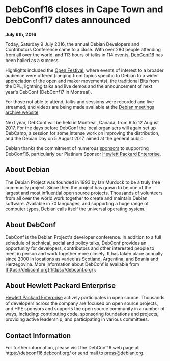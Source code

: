 
DebConf16 closes in Cape Town and DebConf17 dates announced
===========================================================


**July 9th, 2016**



Today, Saturday 9 July 2016, the annual Debian Developers
and Contributors Conference came to a close.
With over 280 people attending from all over the world,
and 113 hours of talks in 114 events,
[DebConf16](https://debconf16.debconf.org/) has been hailed
as a success.




Highlights included the
[Open Festival](https://debconf16.debconf.org/open-festival/),
where events of interest to a broader audience were offered (ranging from topics
specific to Debian to a wider appreciation of the open and maker movements),
the traditional Bits from the DPL, lightning talks and live demos
and the announcement of next year's DebConf (DebConf17 in Montreal).




For those not able to attend, talks and sessions were recorded and live streamed,
and videos are being made available at the
[Debian meetings archive website](http://meetings-archive.debian.net/pub/debian-meetings/2016/debconf16).




Next year, DebConf will be held in Montreal, Canada, from 6 to 12 August 2017.
For the days before DebConf the local organisers will again set up DebCamp,
a session for some intense work on improving the distribution,
and the Debian Day on 5 August 2017, aimed at the general public.




Debian thanks the commitment of numerous
[sponsors](https://debconf16.debconf.org/sponsors/)
to supporting DebConf16, particularly our Platinum Sponsor
[Hewlett Packard Enterprise](http://www.hpe.com/engage/opensource).



About Debian
------------



The Debian Project was founded in 1993 by Ian Murdock to be a truly
free community project. Since then the project has grown to be one of
the largest and most influential open source projects. Thousands of
volunteers from all over the world work together to create and
maintain Debian software. Available in 70 languages, and
supporting a huge range of computer types, Debian calls itself the
universal operating system.



About DebConf
-------------


DebConf is the Debian Project's developer conference. In addition to a
full schedule of technical, social and policy talks, DebConf provides an
opportunity for developers, contributors and other interested people to
meet in person and work together more closely. It has taken place
annually since 2000 in locations as varied as Scotland, Argentina, and
Bosnia and Herzegovina. More information about DebConf is available from
[https://debconf.org](https://debconf.org/).


About Hewlett Packard Enterprise
--------------------------------



[Hewlett Packard Enterprise](http://www.hpe.com/engage/opensource)
actively participates in open source.
Thousands of developers across the company are focused on open source
projects, and HPE sponsors and supports the open source community in a
number of ways, including: contributing code, sponsoring foundations
and projects, providing active leadership, and participating
in various committees.



Contact Information
-------------------


For further information, please visit the DebConf16 web page at
<https://debconf16.debconf.org/>
or send mail to <press@debian.org>.



